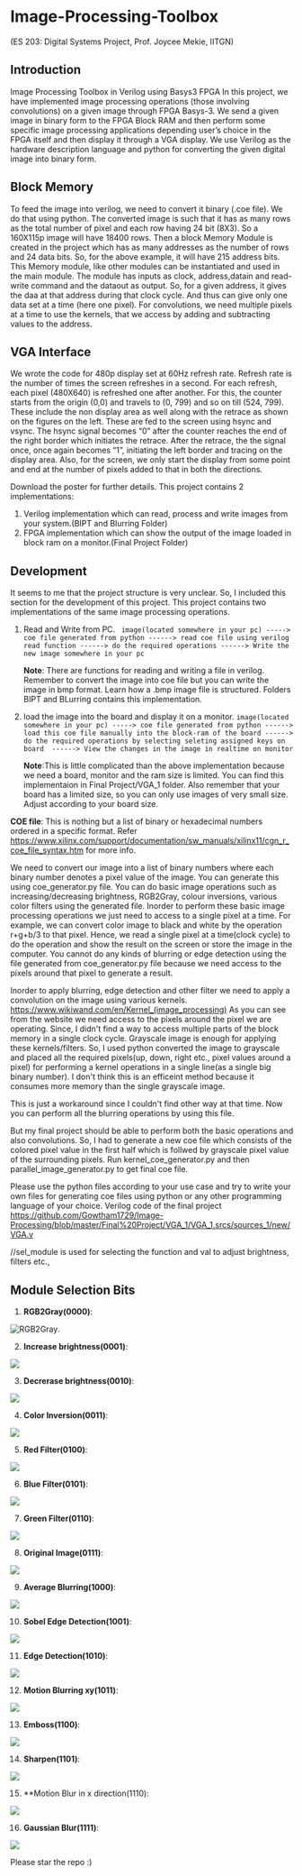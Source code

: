 # Image-Processing-Toolbox
(ES 203: Digital Systems Project, Prof. Joycee Mekie, IITGN)

## Introduction
Image Processing Toolbox in Verilog using Basys3 FPGA
In this project, we have implemented image processing operations
(those involving convolutions) on a given image through FPGA
Basys-3. We send a given image in binary form to the FPGA Block
RAM and then perform some specific image processing applications
depending user’s choice in the FPGA itself and then display it through
a VGA display. We use Verilog as the hardware description language
and python for converting the given digital image into binary form.

## Block Memory
To feed the image into verilog, we need to convert it binary (.coe file).
We do that using python. The converted image is such that it has as
many rows as the total number of pixel and each row having 24 bit
(8X3). So a 160X115p image will have 18400 rows.
Then a block Memory Module is created in the project which has as
many addresses as the number of rows and 24 data bits. So, for the
above example, it will have 215 address bits.
This Memory module, like other modules can be instantiated and used
in the main module. The module has inputs as clock, address,datain
and read-write command and the dataout as output. So, for a given
address, it gives the daa at that address during that clock cycle. And
thus can give only one data set at a time (here one pixel).
For convolutions, we need multiple pixels at a time to use the
kernels, that we access by adding and subtracting values to the
address.



## VGA Interface
We wrote the code for 480p
display set at 60Hz refresh rate.
Refresh rate is the number of
times the screen refreshes in a
second. For each refresh, each
pixel (480X640) is refreshed one
after another. For this, the
counter starts from the origin
(0,0) and travels to (0, 799) and so
on till (524, 799). These include
the non display area as well along
with the retrace as shown on the
figures on the left. These are fed
to the screen using hsync and
vsync.
The hsync signal becomes “0”
after the counter reaches the end
of the right border which initiates
the retrace. After the retrace, the
the signal once, once again
becomes “1”, initiating the left
border and tracing on the display
area.
Also, for the screen, we only start
the display from some point and
end at the number of pixels added
to that in both the directions.

Download the poster for further details. This project contains 2 implementations:
1. Verilog implementation which can read, process and write images from your system.(BIPT and Blurring Folder)
2. FPGA implementation which can show the output of the image loaded in block ram on a monitor.(Final Project Folder)


## Development

It seems to me that the project structure is very unclear. So, I included this section for the development of this project.
This project contains two implementations of the same image processing operations.
1. Read and Write from PC.
``` image(located somewhere in your pc) -----> coe file generated from python ------> read coe file using verilog read function ------> do the required operations ------> Write the new image somewhere in your pc```


    **Note**: There are functions for reading and writing a file in verilog. Remember to convert the image into coe file but you can write the image in bmp format. Learn how a .bmp image file is structured. Folders BIPT and BLurring contains this implementation.

2. load the image into the board and display it on a monitor.
```image(located somewhere in your pc) -----> coe file generated from python ------> load this coe file manually into the block-ram of the board ------> do the required operations by selecting seleting assigned keys on board  ------> View the changes in the image in realtime on monitor```

    **Note**:This is little complicated than the above implementation because we need a board, monitor and the ram size is limited. You can find this implementaion in Final Project/VGA_1 folder. Also remember that your board has a limited size, so you can only use images of very small size. Adjust according to your board size.

**COE file**: 
This is nothing but a list of binary or hexadecimal numbers ordered in a specific format. Refer https://www.xilinx.com/support/documentation/sw_manuals/xilinx11/cgn_r_coe_file_syntax.htm for more info.

We need to convert our image into a list of binary numbers where each binary number denotes a pixel value of the image. You can generate this using coe_generator.py file. You can do basic image operations such as increasing/decreasing brightness, RGB2Gray, colour inversions, various color filters using the generated file. Inorder to perform these basic image processing operations we just need to access to a single pixel at a time. For example, we can convert color image to black and white by the operation r+g+b/3 to that pixel. Hence, we read a single pixel at a time(clock cycle) to do the operation and show the result on the screen or store the image in the computer. 
You cannot do any kinds of blurring or edge detection using the file generated from coe_generator.py file because we need access to the pixels around that pixel to generate a result.

Inorder to apply blurring, edge detection and other filter we need to apply a convolution on the image using various kernels. https://www.wikiwand.com/en/Kernel_(image_processing) As you can see from the website we need access to the pixels around the pixel we are operating. Since, I didn't find a way to access multiple parts of the block memory in a single clock cycle. Grayscale image is enough for applying these kernels/filters.
So, I used python converted the image to grayscale and placed all the required pixels(up, down, right etc., pixel values around a pixel) for performing a kernel operations in a single line(as a single big binary number). I don't think this is an efficeint method because it consumes more memory than the single grayscale image.

This is just a workaround since I couldn't find other way at that time.
Now you can perform all the blurring operations by using this file.

But my final project should be able to perform both the basic operations and also convolutions. So, I had to generate a new coe file which consists of the colored pixel value in the first half which is follwed by grayscale pixel value of the surrounding pixels.
Run kernel_coe_generator.py and then parallel_image_generator.py to get final coe file.

Please use the python files according to your use case and try to write your own files for generating coe files using python or any other programming language of your choice. Verilog code of the final project https://github.com/Gowtham1729/Image-Processing/blob/master/Final%20Project/VGA_1/VGA_1.srcs/sources_1/new/VGA.v

//sel_module is used for selecting the function and val to adjust brightness, filters etc.,
## Module Selection Bits

1. **RGB2Gray(0000)**: 

![RGB2Gray](https://github.com/Gowtham1729/Image-Processing-Toolbox/blob/master/images/1.RGB2Gray.bmp).

2. **Increase brightness(0001)**:

![](https://github.com/Gowtham1729/Image-Processing-Toolbox/blob/master/images/2.I_brightness.bmp)


3. **Decrerase brightness(0010)**:

![](https://github.com/Gowtham1729/Image-Processing-Toolbox/blob/master/images/3.D_brightness.bmp)

4. **Color Inversion(0011)**:

![](https://github.com/Gowtham1729/Image-Processing-Toolbox/blob/master/images/4.Invert.bmp)

5. **Red Filter(0100)**:

![](https://github.com/Gowtham1729/Image-Processing-Toolbox/blob/master/images/5.Red_filter.bmp)

6. **Blue Filter(0101)**:

![](https://github.com/Gowtham1729/Image-Processing-Toolbox/blob/master/images/6.Green_filter.bmp)

7. **Green Filter(0110)**:

![](https://github.com/Gowtham1729/Image-Processing-Toolbox/blob/master/images/7.Blue_filter.bmp)

8. **Original Image(0111)**:

![](https://github.com/Gowtham1729/Image-Processing-Toolbox/blob/master/images/8.Original.bmp)

9. **Average Blurring(1000)**:

![](https://github.com/Gowtham1729/Image-Processing-Toolbox/blob/master/images/blur.bmp)

10. **Sobel Edge Detection(1001)**:

![](https://github.com/Gowtham1729/Image-Processing-Toolbox/blob/master/images/sobel_edge.bmp)

11. **Edge Detection(1010)**:

![](https://github.com/Gowtham1729/Image-Processing-Toolbox/blob/master/images/outline.bmp)

12. **Motion Blurring	xy(1011)**:

![](https://github.com/Gowtham1729/Image-Processing-Toolbox/blob/master/images/motion_blur.bmp)

13. **Emboss(1100)**:

![](https://github.com/Gowtham1729/Image-Processing-Toolbox/blob/master/images/embos.bmp)

14. **Sharpen(1101)**:

![](https://github.com/Gowtham1729/Image-Processing-Toolbox/blob/master/images/sharpen.bmp)

15. **Motion Blur in x direction(1110):

![](https://github.com/Gowtham1729/Image-Processing-Toolbox/blob/master/images/motion_blur.bmp)

16. **Gaussian Blur(1111)**:

![](https://github.com/Gowtham1729/Image-Processing-Toolbox/blob/master/images/blur.bmp)


Please star the repo :)
